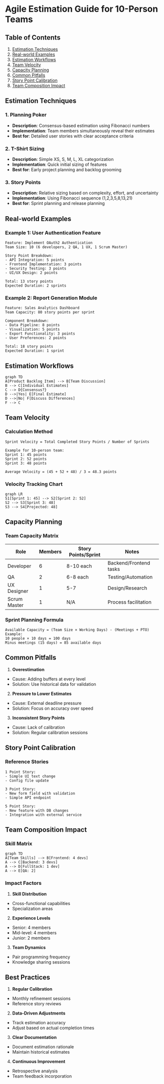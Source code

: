 # Agile Estimation Guide for 10-Person Teams

## Table of Contents
1. [Estimation Techniques](#estimation-techniques)
2. [Real-world Examples](#real-world-examples)
3. [Estimation Workflows](#estimation-workflows)
4. [Team Velocity](#team-velocity)
5. [Capacity Planning](#capacity-planning)
6. [Common Pitfalls](#common-pitfalls)
7. [Story Point Calibration](#story-point-calibration)
8. [Team Composition Impact](#team-composition-impact)

## Estimation Techniques

### 1. Planning Poker
- **Description**: Consensus-based estimation using Fibonacci numbers
- **Implementation**: Team members simultaneously reveal their estimates
- **Best for**: Detailed user stories with clear acceptance criteria

### 2. T-Shirt Sizing
- **Description**: Simple XS, S, M, L, XL categorization
- **Implementation**: Quick initial sizing of features
- **Best for**: Early project planning and backlog grooming

### 3. Story Points
- **Description**: Relative sizing based on complexity, effort, and uncertainty
- **Implementation**: Using Fibonacci sequence (1,2,3,5,8,13,21)
- **Best for**: Sprint planning and release planning

## Real-world Examples

### Example 1: User Authentication Feature

```
Feature: Implement OAuth2 Authentication
Team Size: 10 (6 developers, 2 QA, 1 UX, 1 Scrum Master)

Story Point Breakdown:
- API Integration: 5 points
- Frontend Implementation: 3 points
- Security Testing: 3 points
- UI/UX Design: 2 points

Total: 13 story points
Expected Duration: 2 sprints
```

### Example 2: Report Generation Module

```
Feature: Sales Analytics Dashboard
Team Capacity: 80 story points per sprint

Component Breakdown:
- Data Pipeline: 8 points
- Visualization: 5 points
- Export Functionality: 3 points
- User Preferences: 2 points

Total: 18 story points
Expected Duration: 1 sprint
```

## Estimation Workflows

```mermaid
graph TD
A[Product Backlog Item] --> B[Team Discussion]
B --> C[Individual Estimates]
C --> D{Consensus?}
D -->|Yes| E[Final Estimate]
D -->|No| F[Discuss Differences]
F --> C
```

## Team Velocity

### Calculation Method
```
Sprint Velocity = Total Completed Story Points / Number of Sprints

Example for 10-person team:
Sprint 1: 45 points
Sprint 2: 52 points
Sprint 3: 48 points

Average Velocity = (45 + 52 + 48) / 3 = 48.3 points
```

### Velocity Tracking Chart

```mermaid
graph LR
S1[Sprint 1: 45] --> S2[Sprint 2: 52]
S2 --> S3[Sprint 3: 48]
S3 --> S4[Projected: 48]
```

## Capacity Planning

### Team Capacity Matrix

| Role | Members | Story Points/Sprint | Notes |
|------|---------|-------------------|--------|
| Developer | 6 | 8-10 each | Backend/Frontend tasks |
| QA | 2 | 6-8 each | Testing/Automation |
| UX Designer | 1 | 5-7 | Design/Research |
| Scrum Master | 1 | N/A | Process facilitation |

### Sprint Planning Formula
```
Available Capacity = (Team Size × Working Days) - (Meetings + PTO)
Example:
10 people × 10 days = 100 days
Minus meetings (15 days) = 85 available days
```

## Common Pitfalls

1. **Overestimation**
- Cause: Adding buffers at every level
- Solution: Use historical data for validation

2. **Pressure to Lower Estimates**
- Cause: External deadline pressure
- Solution: Focus on accuracy over speed

3. **Inconsistent Story Points**
- Cause: Lack of calibration
- Solution: Regular calibration sessions

## Story Point Calibration

### Reference Stories

```
1 Point Story:
- Simple UI text change
- Config file update

3 Point Story:
- New form field with validation
- Simple API endpoint

5 Point Story:
- New feature with DB changes
- Integration with external service
```

## Team Composition Impact

### Skill Matrix

```mermaid
graph TD
A[Team Skills] --> B[Frontend: 4 devs]
A --> C[Backend: 3 devs]
A --> D[FullStack: 1 dev]
A --> E[QA: 2]
```

### Impact Factors

1. **Skill Distribution**
- Cross-functional capabilities
- Specialization areas

2. **Experience Levels**
- Senior: 4 members
- Mid-level: 4 members
- Junior: 2 members

3. **Team Dynamics**
- Pair programming frequency
- Knowledge sharing sessions

## Best Practices

1. **Regular Calibration**
- Monthly refinement sessions
- Reference story reviews

2. **Data-Driven Adjustments**
- Track estimation accuracy
- Adjust based on actual completion times

3. **Clear Documentation**
- Document estimation rationale
- Maintain historical estimates

4. **Continuous Improvement**
- Retrospective analysis
- Team feedback incorporation

